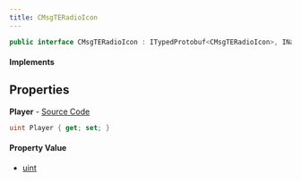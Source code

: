 ```yaml
---
title: CMsgTERadioIcon
---
```


```csharp
public interface CMsgTERadioIcon : ITypedProtobuf<CMsgTERadioIcon>, INativeHandle
```

#### Implements

## Properties

**Player** - [Source Code](https://github.com/swiftly-solution/swiftlys2/blob/main/managed/src/SwiftlyS2.Generated/Protobufs/Interfaces/CMsgTERadioIcon.cs#L13)

```csharp
uint Player { get; set; }
```

#### Property Value

- [uint](https://learn.microsoft.com/dotnet/api/system.uint32)

